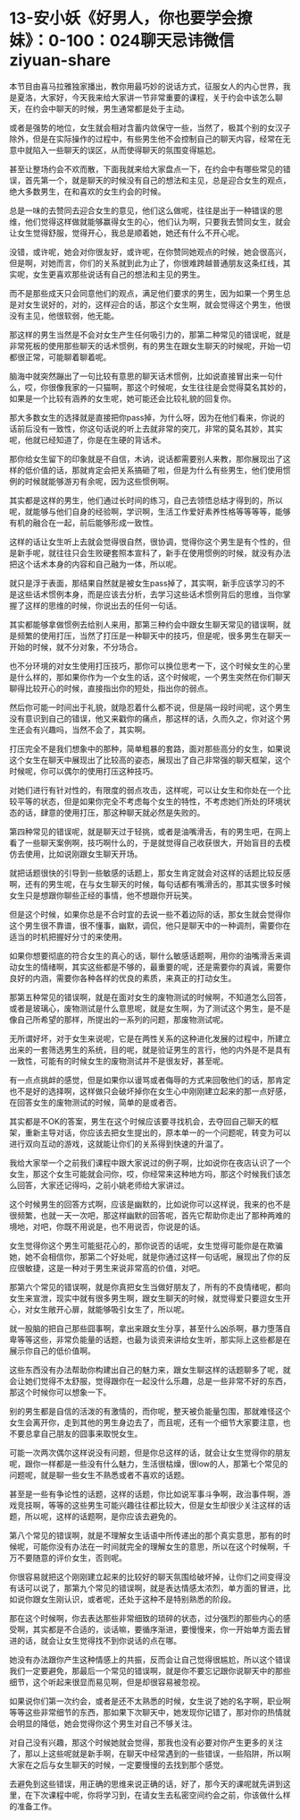 # 13-安小妖《好男人，你也要学会撩妹》：0-100：024聊天忌讳微信ziyuan-share

本节目由喜马拉雅独家播出，教你用最巧妙的说话方式，征服女人的内心世界，我是夏洛，大家好，今天我来给大家讲一节非常重要的课程，关于约会中该怎么聊天，在约会中聊天的时候，男生通常都是处于主动。

或者是强势的地位，女生就会相对含蓄内敛保守一些，当然了，极其个别的女汉子除外，但是在实际操作的过程中，有些男生他不会控制自己的聊天内容，经常在无意中就陷入一些聊天的误区，从而使得聊天的氛围变得尴尬。

甚至让整场约会不欢而散，下面我就来给大家盘点一下，在约会中有哪些常见的错误，首先第一个，就是聊天的时候没有自己的想法和主见，总是迎合女生的观点，绝大多数男生，在和喜欢的女生约会的时候。

总是一味的去赞同去迎合女生的意见，他们这么做呢，往往是出于一种错误的思维，他们觉得这样做就能够赢得女生的心，他们认为啊，只要我去赞同女生，就会让女生觉得舒服，觉得开心，我总是顺着她，她还有什么不开心呢。

没错，或许呢，她会对你很友好，或许呢，在你赞同她观点的时候，她会很高兴，但是啊，对她而言，你们的关系就到此为止了，你很难跨越普通朋友这条红线，其实呢，女生更喜欢那些说话有自己的想法和主见的男生。

而不是那些成天只会同意他们的观点，满足他们要求的男生，因为如果一个男生总是对女生说好的，对的，这样迎合的话，那这个女生啊，就会觉得这个男生，他很没有主见，他很软弱，他无能。

那这样的男生当然是不会对女生产生任何吸引力的，那第二种常见的错误呢，就是非常死板的使用那些聊天的话术惯例，有的男生在跟女生聊天的时候呢，开始一切都很正常，可能聊着聊着呢。

脑海中就突然蹦出了一句比较有意思的聊天话术惯例，比如说直接冒出来一句什么，哎，你很像我家的一只猫啊，那这个时候呢，女生往往是会觉得莫名其妙的，如果是一个比较有涵养的女生呢，她可能还会比较礼貌的回复你。

那大多数女生的选择就是直接把你pass掉，为什么呀，因为在他们看来，你说的话前后没有一致性，你这句话说的听上去就非常的突兀，非常的莫名其妙，其实呢，他就已经知道了，你是在生硬的背话术。

那你给女生留下的印象就是不自信，木讷，说话都需要别人来教，那你展现出了这样的低价值的话，那就肯定会把关系搞砸了啦，但是为什么有些男生，他们使用惯例的时候就能够游刃有余呢，因为这些惯例啊。

其实都是这样的男生，他们通过长时间的练习，自己去领悟总结才得到的，所以呢，就能够与他们自身的经验啊，学识啊，生活工作爱好素养性格等等等等，能够有机的融合在一起，前后能够形成一致性。

这样的话让女生听上去就会觉得很自然，很协调，觉得你这个男生是有个性的，但是新手呢，就往往只会生败硬套照本宣科了，新手在使用惯例的时候，就没有办法把这个话术本身的内容和自己融为一体，所以呢。

就只是浮于表面，那结果自然就是被女生pass掉了，其实啊，新手应该学习的不是这些话术惯例本身，而是应该去分析，去学习这些话术惯例背后的思维，当你掌握了这样的思维的时候，你说出去的任何一句话。

其实都能够拿做惯例去给别人来用，那第三种约会中跟女生聊天常见的错误啊，就是频繁的使用打压，当然了打压是一种聊天中的技巧，但是呢，很多男生在聊天一开始的时候，就不分对象，不分场合。

也不分环境的对女生使用打压技巧，那你可以换位思考一下，这个时候女生的心里是什么样的，那如果你作为一个女生的话，这个时候呢，一个男生突然在你们聊天聊得比较开心的时候，直接指出你的短处，指出你的弱点。

然后你可能一时间出于礼貌，就隐忍着什么都不说，但是隔一段时间呢，这个男生没有意识到自己的错误，他又来戳你的痛点，那这样的话，久而久之，你对这个男生还会有兴趣吗，当然不会了，其实啊。

打压完全不是我们想象中的那种，简单粗暴的套路，面对那些高分的女生，如果说这个女生在聊天中展现出了比较高的姿态，展现出了自己非常强的聊天框架，这个时候呢，你可以偶尔的使用打压这种技巧。

对她们进行有针对性的，有限度的弱点攻击，这样呢，可以让女生和你处在一个比较平等的状态，但是如果你完全不考虑每个女生的特性，不考虑她们所处的环境状态的话，肆意的使用打压，那这种聊天就必然是失败的。

第四种常见的错误呢，就是聊天过于轻挑，或者是油嘴滑舌，有的男生吧，在网上看了一些聊天案例啊，技巧啊什么的，于是就觉得自己收获很大，开始盲目的去模仿去使用，比如说刚跟女生聊天开场。

就把话题很快的引导到一些敏感的话题上，那女生肯定就会对这样的话题比较反感啊，还有的男生呢，在与女生聊天的时候，每句话都有嘴滑舌的，那其实很多时候女生只是想跟你聊些正经的事情，他不想跟你开玩笑。

但是这个时候，如果你总是不合时宜的去说一些不着边际的话，那女生就会觉得你这个男生很不靠谱，很不懂事，幽默，调侃，他只是聊天中的一种调剂，需要你在适当的时机把握好分寸的来使用。

如果你想要彻底的符合女生的真心的话，聊什么敏感话题啊，用你的油嘴滑舌来调动女生的情绪啊，其实这些都是不够的，最重要的呢，还是需要你的真诚，需要你良好的内涵，需要你各种各样的优良的素质，来真正的打动女生。

那第五种常见的错误啊，就是在面对女生的废物测试的时候啊，不知道怎么回答，或者是玻璃心，废物测试是什么意思呢，就是女生啊，为了测试这个男生，是不是像自己所希望的那样，所提出的一系列的问题，那废物测试呢。

无所谓好坏，对于女生来说呢，它是在两性关系的这种进化发展的过程中，所建立出来的一套筛选男生的系统，目的呢，就是验证男生的言行，他的内外是不是具有一致性，可能有的时候女生的废物测试并不是很友好，甚至呢。

有一点点挑衅的感觉，但是如果你以谩骂或者侮辱的方式来回敬他们的话，那肯定也不是好的选择啊，这样做只会破坏掉你在女生心中刚刚建立起来的那一点好感，在回答女生的废物测试的时候，简单的是或者否。

其实都是不OK的答案，男生在这个时候应该要寻找机会，去夺回自己聊天的框架，重新主导对话，你应该去把女生提出的，原本单一的一个问题呢，转变为可以进行双向互动的游戏，这就能让你们的关系得到快速的升温了。

我给大家举一个之前我们课程中跟大家说过的例子啊，比如说你在夜店认识了一个女生，那这个女生可能就会问你，哎，你经常来这种地方吗，那这个时候我们该怎么回答，大家还记得吗，之前小姚老师给大家讲过。

这个时候男生的回答方式啊，应该是幽默的，比如说你可以这样说，我来的也不是很频繁，也就一天一次吧，那这样幽默的回答呢，首先它帮助你走出了那种两难的境地，对吧，你既不用说是，也不用说否，你说是的话。

女生觉得你这个男生可能挺花心的，那你说否的话呢，女生觉得可能你是在欺骗她，她不会相信你，那第二个好处呢，就是你通过这样一句话呢，展现出了你的反应很敏捷，这是一种对于男生来说非常高的价值，对吧。

那第六个常见的错误啊，就是你真把女生当做好朋友了，所有的不良情绪呢，都向女生来宣泄，现实中就有很多男生啊，跟女生聊天的时候，就觉得爱只要逗女生开心，对女生敞开心扉，就能够吸引女生了，所以呢。

就一股脑的把自己那些囧事啊，拿出来跟女生分享，甚至什么凶杀啊，暴力堕落自卑等等这些，非常负能量的话题，也最为谈资来讲给女生听，那实际上这些都是在展示你自己的低价值啊。

这些东西没有办法帮助你构建出自己的魅力来，跟女生聊这样的话题聊多了呢，就会让她们觉得不太舒服，觉得跟你在一起没什么乐趣，总是一些非常不好的东西，那这个时候你可以想象一下。

别的男生都是自信的活泼的有激情的，而你呢，整天被负能量包围，那就难怪这个女生会离开你，走到其他的男生身边去了，而且呢，还有一个细节大家要注意，也不要总拿自己朋友的囧事来取悦女生。

可能一次两次偶尔这样说没有问题，但是你总这样的话，就会让女生觉得你的朋友呢，跟你一样都是一些没有什么魅力，生活很枯燥，很low的人，那第七个常见的问题呢，就是聊一些女生不熟悉或者不喜欢的话题。

甚至是一些有争论性的话题，这样的话题，你比如说军事斗争啊，政治事件啊，游戏竞技啊，等等的这些男生可能兴趣往往都比较大，但是女生却很少关注这样的话题，所以呢，这样的话题啊，是你应该去避免的。

第八个常见的错误啊，就是不理解女生话语中所传递出的那个真实意思，那有的时候呢，可能你没有办法在一时间就完全的理解女生的意思，所以在这个时候啊，千万不要随意的评价女生，否则呢。

你很容易就把这个刚刚建立起来的比较好的聊天氛围给破坏掉，让你们之间变得没有话可以说了，那第九个常见的错误啊，就是表达情感太浓烈，单方面的冒进，比如说你跟女生刚认识，或者呢，还处于这种不是特别熟悉的阶段。

那在这个时候啊，你去表达那些非常细致的琐碎的状态，过分强烈的那些内心的感受啊，其实都是不合适的，谈话嘛，要循序渐进，要慢慢来，你一开始单方面去冒进的话，就会让女生觉得找不到你说话的点在哪。

她没有办法跟你产生这种情感上的共振，反而会让自己觉得很尴尬，所以这个错误我们一定要避免，那最后一个常见的错误啊，就是你不要忘记跟你说聊天中的那些细节，这个听起来很显而易见啊，但是却很容易被忽视。

如果说你们第一次约会，或者是还不太熟悉的时候，女生说了她的名字啊，职业啊等等这些非常细节的东西，那如果下次聊天中，她发现你记错了，那对你的热情就会明显的降低，她会觉得你这个男生对自己不够关注。

对自己没有兴趣，那这个时候她就会觉得，那我也没有必要对你产生更多的关注了，那以上这些呢就是新手啊，在聊天中经常遇到的一些错误，一些陷阱，所以啊大家在之后与女生聊天的时候，一定要慢慢的去找到那个感觉。

去避免到这些错误，用正确的思维来说正确的话，好了，那今天的课呢就先讲到这里，在下次课程中呢，你将学习到，在请女生去私密空间约会之前，你该做什么样的准备工作。

